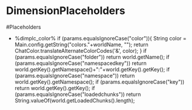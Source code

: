 # DimensionPlaceholders

#Placeholders
* %dimplc_color% 
 if (params.equalsIgnoreCase("color")){
            String color = Main.config.getString("colors."+worldName, "");
            return ChatColor.translateAlternateColorCodes('&', color);
        }
        if (params.equalsIgnoreCase("folder")) return world.getName();
        if (params.equalsIgnoreCase("namespacedkey")) return world.getKey().getNamespace()+":"+world.getKey().getKey();
        if (params.equalsIgnoreCase("namespace")) return world.getKey().getNamespace();
        if (params.equalsIgnoreCase("key")) return world.getKey().getKey();
        if (params.equalsIgnoreCase("loadedchunks")) return String.valueOf(world.getLoadedChunks().length);
